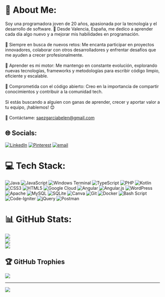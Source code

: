 # 💫 About Me:
Soy una programadora joven de 20 años, apasionada por la tecnología y el desarrollo de software. 🚀 Desde Valencia, España, me dedico a aprender cada día algo nuevo y a mejorar mis habilidades en programación.<br><br>🔹 Siempre en busca de nuevos retos: Me encanta participar en proyectos innovadores, colaborar con otros desarrolladores y enfrentar desafíos que me ayuden a crecer profesionalmente.<br><br>🔹 Aprender es mi motor: Me mantengo en constante evolución, explorando nuevas tecnologías, frameworks y metodologías para escribir código limpio, eficiente y escalable.<br><br>🔹 Comprometida con el código abierto: Creo en la importancia de compartir conocimientos y contribuir a la comunidad tech.<br><br>Si estás buscando a alguien con ganas de aprender, crecer y aportar valor a tu equipo, ¡hablemos! 😊<br><br>📩 Contáctame: saezgarciabelen@gmail.com


## 🌐 Socials:
[![LinkedIn](https://img.shields.io/badge/LinkedIn-%230077B5.svg?logo=linkedin&logoColor=white)](https://linkedin.com/in/belen-saez-garcia) [![Pinterest](https://img.shields.io/badge/Pinterest-%23E60023.svg?logo=Pinterest&logoColor=white)](https://pinterest.com/saezgarciabelen) [![email](https://img.shields.io/badge/Email-D14836?logo=gmail&logoColor=white)](mailto:saezgarciabelen@gmail.com) 

# 💻 Tech Stack:
![Java](https://img.shields.io/badge/java-%23ED8B00.svg?style=for-the-badge&logo=openjdk&logoColor=white) ![JavaScript](https://img.shields.io/badge/javascript-%23323330.svg?style=for-the-badge&logo=javascript&logoColor=%23F7DF1E) ![Windows Terminal](https://img.shields.io/badge/Windows%20Terminal-%234D4D4D.svg?style=for-the-badge&logo=windows-terminal&logoColor=white) ![TypeScript](https://img.shields.io/badge/typescript-%23007ACC.svg?style=for-the-badge&logo=typescript&logoColor=white) ![PHP](https://img.shields.io/badge/php-%23777BB4.svg?style=for-the-badge&logo=php&logoColor=white) ![Kotlin](https://img.shields.io/badge/kotlin-%237F52FF.svg?style=for-the-badge&logo=kotlin&logoColor=white) ![CSS3](https://img.shields.io/badge/css3-%231572B6.svg?style=for-the-badge&logo=css3&logoColor=white) ![HTML5](https://img.shields.io/badge/html5-%23E34F26.svg?style=for-the-badge&logo=html5&logoColor=white) ![Google Cloud](https://img.shields.io/badge/GoogleCloud-%234285F4.svg?style=for-the-badge&logo=google-cloud&logoColor=white) ![Angular](https://img.shields.io/badge/angular-%23DD0031.svg?style=for-the-badge&logo=angular&logoColor=white) ![Angular.js](https://img.shields.io/badge/angular.js-%23E23237.svg?style=for-the-badge&logo=angularjs&logoColor=white) ![WordPress](https://img.shields.io/badge/WordPress-%23117AC9.svg?style=for-the-badge&logo=WordPress&logoColor=white) ![Apache](https://img.shields.io/badge/apache-%23D42029.svg?style=for-the-badge&logo=apache&logoColor=white) ![MySQL](https://img.shields.io/badge/mysql-4479A1.svg?style=for-the-badge&logo=mysql&logoColor=white) ![SQLite](https://img.shields.io/badge/sqlite-%2307405e.svg?style=for-the-badge&logo=sqlite&logoColor=white) ![Canva](https://img.shields.io/badge/Canva-%2300C4CC.svg?style=for-the-badge&logo=Canva&logoColor=white) ![Git](https://img.shields.io/badge/git-%23F05033.svg?style=for-the-badge&logo=git&logoColor=white) ![Docker](https://img.shields.io/badge/docker-%230db7ed.svg?style=for-the-badge&logo=docker&logoColor=white) ![Bash Script](https://img.shields.io/badge/bash_script-%23121011.svg?style=for-the-badge&logo=gnu-bash&logoColor=white) ![Code-Igniter](https://img.shields.io/badge/CodeIgniter-%23EF4223.svg?style=for-the-badge&logo=codeIgniter&logoColor=white) ![jQuery](https://img.shields.io/badge/jquery-%230769AD.svg?style=for-the-badge&logo=jquery&logoColor=white) ![Postman](https://img.shields.io/badge/Postman-FF6C37?style=for-the-badge&logo=postman&logoColor=white)
# 📊 GitHub Stats:
![](https://github-readme-stats.vercel.app/api?username=belensaez&theme=transparent&hide_border=true&include_all_commits=true&count_private=false)<br/>
![](https://nirzak-streak-stats.vercel.app/?user=belensaez&theme=transparent&hide_border=true)<br/>
![](https://github-readme-stats.vercel.app/api/top-langs/?username=belensaez&theme=transparent&hide_border=true&include_all_commits=true&count_private=false&layout=compact)

## 🏆 GitHub Trophies
![](https://github-profile-trophy.vercel.app/?username=belensaez&theme=rose&no-frame=true&no-bg=true&margin-w=4)

---
[![](https://visitcount.itsvg.in/api?id=belensaez&icon=7&color=10)](https://visitcount.itsvg.in)

<!-- Proudly created with GPRM ( https://gprm.itsvg.in ) -->
